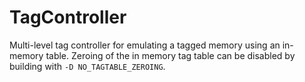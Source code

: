 # TagController
Multi-level tag controller for emulating a tagged memory using an in-memory table.
Zeroing of the in memory tag table can be disabled by building with `-D NO_TAGTABLE_ZEROING`.
